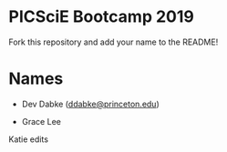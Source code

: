 # PICSciE Bootcamp 2019
Fork this repository and add your name to the README!

# Names
 - Dev Dabke (ddabke@princeton.edu)





 - Grace Lee

Katie edits 

